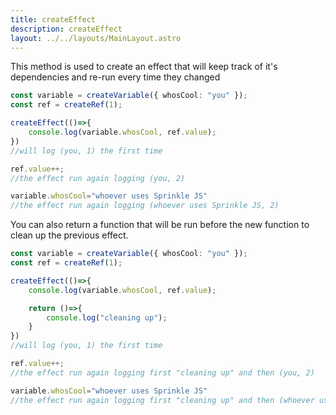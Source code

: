 ```yaml
---
title: createEffect
description: createEffect
layout: ../../layouts/MainLayout.astro
---
```

This method is used to create an effect that will keep track of it's dependencies and re-run every time they changed

```typescript
const variable = createVariable({ whosCool: "you" });
const ref = createRef(1);

createEffect(()=>{
    console.log(variable.whosCool, ref.value);
}) 
//will log (you, 1) the first time

ref.value++;
//the effect run again logging (you, 2)

variable.whosCool="whoever uses Sprinkle JS"
//the effect run again logging (whoever uses Sprinkle JS, 2)

```

You can also return a function that will be run before the new function to clean up the previous effect.

```typescript
const variable = createVariable({ whosCool: "you" });
const ref = createRef(1);

createEffect(()=>{
    console.log(variable.whosCool, ref.value);

    return ()=>{
        console.log("cleaning up");
    }
}) 
//will log (you, 1) the first time

ref.value++;
//the effect run again logging first "cleaning up" and then (you, 2)

variable.whosCool="whoever uses Sprinkle JS"
//the effect run again logging first "cleaning up" and then (whoever uses Sprinkle JS, 2)

```

